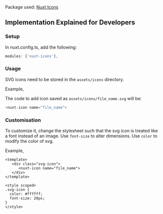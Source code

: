 Package used: [Nuxt Icons](https://github.com/gitFoxCode/nuxt-icons)

## Implementation Explained for Developers

### Setup

In nuxt.config.ts, add the following:

```typescript
modules: ['nuxt-icons'],
```

### Usage

SVG icons need to be stored in the `assets/icons` directory.

Example,

The code to add icon saved as `assets/icons/file_name.svg` will be:

```typescript
<nuxt-icon name="file_name">
```

### Customisation

To customize it, change the stylesheet such that the svg icon is treated like a font instead of an image.
Use `font-size` to alter dimensions.
Use `color` to modify the color of svg.

Example,

```vue
<template>
   <div class="svg-icon">
      <nuxt-icon name="file_name">
   </div>
</template>

<style scoped>
.svg-icon {
  color: #ffffff;
  font-size: 20px;
}
</style>
```

